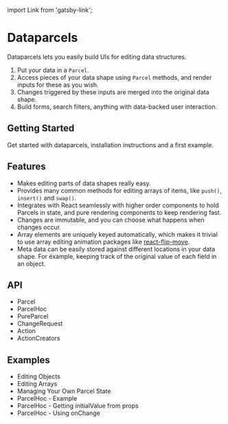 import Link from 'gatsby-link';

# Dataparcels

Dataparcels lets you easily build UIs for editing data structures.

1. Put your data in a `Parcel`.
2. Access pieces of your data shape using `Parcel` methods, and render inputs for these as you wish.
3. Changes triggered by these inputs are merged into the original data shape.
4. Build forms, search filters, anything with data-backed user interaction.

## Getting Started

<Link to="/getting-started">Get started with dataparcels</Link>, installation instructions and a first example.

## Features

- Makes editing parts of data shapes <Link to="/examples/editing-objects">really easy</Link>.
- Provides many common methods for <Link to="/examples/editing-arrays">editing arrays of items</Link>, like `push()`, `insert()` and `swap()`.
- Integrates with React seamlessly with higher order components to hold Parcels in state, and pure rendering components to keep rendering fast.
- Changes are immutable, and you can choose what happens when changes occur.
- Array elements are uniquely keyed automatically, which makes it trivial to use array editing animation packages like <a target="_blank" href="https://github.com/joshwcomeau/react-flip-move">react-flip-move</a>.
- Meta data can be easily stored against different locations in your data shape. For example, keeping track of the original value of each field in an object.

## API

* <Link to="/api/Parcel">Parcel</Link>
* <Link to="/api/ParcelHoc">ParcelHoc</Link>
* <Link to="/api/PureParcel">PureParcel</Link>
* <Link to="/api/ChangeRequest">ChangeRequest</Link>
* <Link to="/api/Action">Action</Link>
* <Link to="/api/ActionCreators">ActionCreators</Link>

## Examples

* <Link to="/examples/editing-objects">Editing Objects</Link>
* <Link to="/examples/editing-arrays">Editing Arrays</Link>
* <Link to="/examples/managing-your-own-parcel-state">Managing Your Own Parcel State</Link>
* <Link to="/examples/parcelhoc-example">ParcelHoc - Example</Link>
* <Link to="/examples/parcelhoc-initialvalue">ParcelHoc - Getting initialValue from props</Link>
* <Link to="/examples/parcelhoc-onchange">ParcelHoc - Using onChange</Link>

